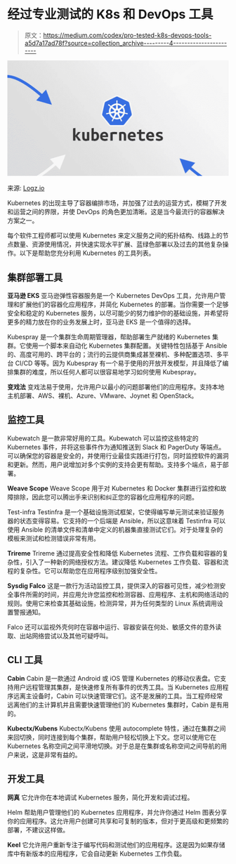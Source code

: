 # 经过专业测试的 K8s 和 DevOps 工具

> 原文：<https://medium.com/codex/pro-tested-k8s-devops-tools-a5d7a17ad78f?source=collection_archive---------4----------------------->

![](img/de85ab360fc51b0d4f97ef82d458e2db.png)

来源: [Logz.io](https://logz.io/blog/ci-cd-tools-for-kubernetes/)

Kubernetes 的出现主导了容器编排市场，并加强了过去的运营方式，模糊了开发和运营之间的界限，并使 DevOps 的角色更加清晰。这是当今最流行的容器解决方案之一。

每个软件工程师都可以使用 Kubernetes 来定义服务之间的拓扑结构、线路上的节点数量、资源使用情况，并快速实现水平扩展、蓝绿色部署以及过去的其他复杂操作。以下是帮助您充分利用 Kubernetes 的工具列表。

## 集群部署工具

**亚马逊 EKS** 亚马逊弹性容器服务是一个 Kubernetes DevOps 工具，允许用户管理和扩展他们的容器化应用程序，并简化 Kubernetes 的部署。当你需要一个足够安全和稳定的 Kubernetes 服务，以尽可能少的努力维护你的基础设施，并希望将更多的精力放在你的业务发展上时，亚马逊 EKS 是一个值得的选择。

Kubespray 是一个集群生命周期管理器，帮助部署生产就绪的 Kubernetes 集群。它使用一个脚本来自动化 Kubernetes 集群配置。关键特性包括基于 Ansible 的、高度可用的、跨平台的；流行的云提供商集成甚至裸机、多种配置选项、多平台 CI/CD 等等。因为 Kubespray 有一个易于使用的开放开发模型，并且降低了编排集群的难度，所以任何人都可以很容易地学习如何使用 Kubespray。

**变戏法** 变戏法易于使用，允许用户以最小的问题部署他们的应用程序。支持本地主机部署、AWS、裸机、Azure、VMware、Joynet 和 OpenStack。

## 监控工具

Kubewatch 是一款非常好用的工具。Kubewatch 可以监控这些特定的 Kubernetes 事件，并将这些事件作为通知推送到 Slack 和 PagerDuty 等端点。可以确保您的容器是安全的，并使用行业最佳实践进行打包，同时监控软件的漏洞和更新。然而，用户说增加对多个实例的支持会更有帮助。支持多个端点，易于部署。

**Weave Scope** Weave Scope 用于对 Kubernetes 和 Docker 集群进行监控和故障排除，因此您可以腾出手来识别和纠正您的容器化应用程序的问题。

Test-infra
Testinfra 是一个基础设施测试框架，它使得编写单元测试来验证服务器的状态变得容易。它支持的一个后端是 Ansible，所以这意味着 Testinfra 可以使用 Ansible 的清单文件和清单中定义的机器集直接测试它们。对于处理复杂的模板来测试和检测错误非常有用。

**Trireme** Trireme 通过提高安全性和降低 Kubernetes 流程、工作负载和容器的复杂性，引入了一种新的网络授权方法。建议降低 Kubernetes 工作负载、容器和流程的复杂性。它可以帮助您在应用程序级别加强安全性。

**Sysdig Falco** 这是一款行为活动监控工具，提供深入的容器可见性，减少检测安全事件所需的时间，并应用允许您监控和检测容器、应用程序、主机和网络活动的规则。使用它来检查其基础设施，检测异常，并为任何类型的 Linux 系统调用设置警报通知。

Falco 还可以监视外壳何时在容器中运行、容器安装在何处、敏感文件的意外读取、出站网络尝试以及其他可疑呼叫。

## CLI 工具

**Cabin** Cabin 是一款通过 Android 或 iOS 管理 Kubernetes 的移动仪表盘。它支持用户远程管理其集群，是快速修复所有事件的优秀工具。当 Kubernetes 应用程序远离主设备时，Cabin 可以快速管理它们。这不是发展的工具。当工程师经常远离他们的主计算机并且需要快速管理他们的 Kubernetes 集群时，Cabin 是有用的。

**Kubectx/Kubens** Kubectx/Kubens 使用 autocomplete 特性，通过在集群之间来回切换，同时连接到每个集群，帮助用户轻松切换上下文。您可以使用它在 Kubernetes 名称空间之间平滑地切换。对于总是在集群或名称空间之间导航的用户来说，这是非常有益的。

## 开发工具

**网真** 它允许你在本地调试 Kubernetes 服务，简化开发和调试过程。

Helm 帮助用户管理他们的 Kubernetes 应用程序，并允许你通过 Helm 图表分享你的应用程序。这允许用户创建可共享和可复制的版本，但对于更高级和更频繁的部署，不建议这样做。

**Keel** 它允许用户重新专注于编写代码和测试他们的应用程序。这是因为如果存储库中有新版本的应用程序，它会自动更新 Kubernetes 工作负载。